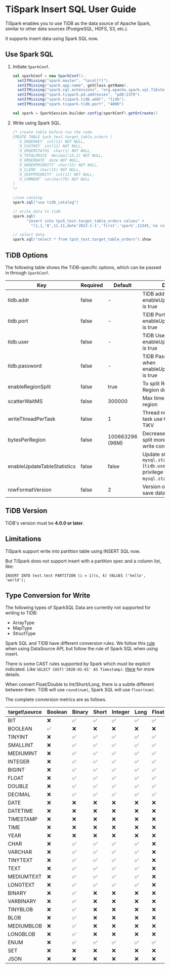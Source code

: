 # TiSpark Insert SQL User Guide

TiSpark enables you to use TiDB as the data source of Apache Spark, similar to other data sources (PostgreSQL, HDFS, S3, etc.).

It supports insert data using Spark SQL now.

## Use Spark SQL
1. Initiate `SparkConf`.

    ```scala
    val sparkConf = new SparkConf().
      setIfMissing("spark.master", "local[*]").
      setIfMissing("spark.app.name", getClass.getName).
      setIfMissing("spark.sql.extensions", "org.apache.spark.sql.TiExtensions").
      setIfMissing("spark.tispark.pd.addresses", "pd0:2379").
      setIfMissing("spark.tispark.tidb.addr", "tidb").
      setIfMissing("spark.tispark.tidb.port", "4000")

    val spark = SparkSession.builder.config(sparkConf).getOrCreate()
    ```

2. Write using Spark SQL.

    ```scala
    /* create table before run the code
    CREATE TABLE tpch_test.target_table_orders (
      `O_ORDERKEY` int(11) NOT NULL,
      `O_CUSTKEY` int(11) NOT NULL,
      `O_ORDERSTATUS` char(1) NOT NULL,
      `O_TOTALPRICE` decimal(15,2) NOT NULL,
      `O_ORDERDATE` date NOT NULL,
      `O_ORDERPRIORITY` char(15) NOT NULL,
      `O_CLERK` char(15) NOT NULL,
      `O_SHIPPRIORITY` int(11) NOT NULL,
      `O_COMMENT` varchar(79) NOT NULL
    )
    */
   
   //use catalog
   spark.sql("use tidb_catalog")
    
   // write data to tidb
    spark.sql(
          "insert into tpch_test.target_table_orders values" +
            "(1,1,'0',11.11,date'2022-1-1','first','spark',12345,'no comment')")

    // select data
    spark.sql("select * from tpch_test.target_table_orders").show
   ```

## TiDB Options

The following table shows the TiDB-specific options, which can be passed in through `SparkConf`.

| Key                         | Required | Default         | Description                                                                                                                   |
|-----------------------------|----------|-----------------|-------------------------------------------------------------------------------------------------------------------------------|
| tidb.addr                   | false    | -               | TiDB address, needed when enableUpdateTableStatistics is true                                                                 |
| tidb.port                   | false    | -               | TiDB Port, needed when enableUpdateTableStatistics is true                                                                    |
| tidb.user                   | false    | -               | TiDB User, needed when enableUpdateTableStatistics is true                                                                    |
| tidb.password               | false    | -               | TiDB Password, needed when enableUpdateTableStatistics is true                                                                |
| enableRegionSplit           | false    | true            | To split Region to avoid hot Region during insertion                                                                          |
| scatterWaitMS               | false    | 300000          | Max time to wait scatter region                                                                                               |
| writeThreadPerTask          | false    | 1               | Thread number each spark task use to write data to TiKV                                                                       |
| bytesPerRegion              | false    | 100663296 (96M) | Decrease this parameter to split more regions (increase write concurrency)                                                    |
| enableUpdateTableStatistics | false    | false           | Update statistics in table `mysql.stats_meta` (`tidb.user` must own update privilege to table `mysql.stats_meta` if set true) |
| rowFormatVersion            | false    | 2               | Version of row format to save data                                                                                            | 

## TiDB Version

TiDB's version must be **4.0.0 or later**.

## Limitations
TiSpark support write into partition table using INSERT SQL now.

But TiSpark does not support insert with a partition spec and a column list, like:

`INSERT INTO test.test PARTITION (i = 1)(s, k) VALUES ('hello', 'world');`

## Type Conversion for Write

The following types of SparkSQL Data are currently not supported for writing to TiDB:

- ArrayType
- MapType
- StructType

Spark SQL and TIDB have different conversion rules. We follow this [rule](https://github.com/pingcap/tispark/blob/master/docs/datasource_api_userguide.md#type-conversion-for-write) when using DataSource API,
but follow the rule of Spark SQL when using insert.

There is some CAST rules supported by Spark which must be explicit indicated. Like
`SELECT CAST('2020-01-01' AS Timestamp)`. [Here](https://spark.apache.org/docs/latest/sql-ref-ansi-compliance.html)
for more details.

When convert Float/Double to Int/Short/Long, there is a subtle different between them. TiDB will use
`round(num)`, Spark SQL will use `floor(num)`.

The complete conversion metrics are as follows.

| target\source | Boolean            | Binary             | Short              | Integer            | Long               | Float              | Double             | String             | Decimal            | Date               | Timestamp          |
|---------------|--------------------|--------------------|--------------------|--------------------|--------------------|--------------------|--------------------|--------------------| ------------------ |--------------------| ------------------ |
| BIT           | :x:                | :white_check_mark: | :white_check_mark: | :white_check_mark: | :white_check_mark: | :white_check_mark: | :white_check_mark: | :x:                | :x:                | :x:                | :x:                |
| BOOLEAN       | :white_check_mark: | :x:                | :x:                | :x:                | :x:                | :x:                | :x:                | :x:                | :x:                | :x:                | :x:                |
| TINYINT       | :x:                | :white_check_mark: | :white_check_mark: | :white_check_mark: | :white_check_mark: | :white_check_mark: | :white_check_mark: | :x:                | :x:                | :x:                | :x:                |
| SMALLINT      | :x:                | :white_check_mark: | :white_check_mark: | :white_check_mark: | :white_check_mark: | :white_check_mark: | :white_check_mark: | :x:                | :x:                | :x:                | :x:                |
| MEDIUMINT     | :x:                | :white_check_mark: | :white_check_mark: | :white_check_mark: | :white_check_mark: | :white_check_mark: | :white_check_mark: | :x:                | :x:                | :x:                | :x:                |
| INTEGER       | :x:                | :white_check_mark: | :white_check_mark: | :white_check_mark: | :white_check_mark: | :white_check_mark: | :white_check_mark: | :x:                | :x:                | :x:                | :x:                |
| BIGINT        | :x:                | :white_check_mark: | :white_check_mark: | :white_check_mark: | :white_check_mark: | :white_check_mark: | :white_check_mark: | :x:                | :x:                | :x:                | :x:                |
| FLOAT         | :x:                | :white_check_mark: | :white_check_mark: | :white_check_mark: | :white_check_mark: | :white_check_mark: | :white_check_mark: | :x:                | :x:                | :x:                | :x:                |
| DOUBLE        | :x:                | :white_check_mark: | :white_check_mark: | :white_check_mark: | :white_check_mark: | :white_check_mark: | :white_check_mark: | :x:                | :x:                | :x:                | :x:                |
| DECIMAL       | :x:                | :white_check_mark: | :white_check_mark: | :white_check_mark: | :white_check_mark: | :white_check_mark: | :white_check_mark: | :x:                | :white_check_mark: | :x:                | :x:                |
| DATE          | :x:                | :x:                | :x:                | :x:                | :x:                | :x:                | :x:                | :x:                | :x:                | :white_check_mark: | :white_check_mark: |
| DATETIME      | :x:                | :x:                | :x:                | :x:                | :x:                | :x:                | :x:                | :x:                | :x:                | :white_check_mark: | :white_check_mark: |
| TIMESTAMP     | :x:                | :x:                | :x:                | :x:                | :x:                | :x:                | :x:                | :x:                | :x:                | :white_check_mark: | :white_check_mark: |
| TIME          | :x:                | :x:                | :x:                | :x:                | :x:                | :x:                | :x:                | :x:                | :x:                | :x:                | :x:                |
| YEAR          | :x:                | :x:                | :x:                | :x:                | :x:                | :x:                | :x:                | :x:                | :x:                | :x:                | :x:                |
| CHAR          | :x:                | :white_check_mark: | :white_check_mark: | :white_check_mark: | :white_check_mark: | :x:                | :x:                | :white_check_mark: | :white_check_mark: | :white_check_mark: | :white_check_mark: |
| VARCHAR       | :x:                | :white_check_mark: | :white_check_mark: | :white_check_mark: | :white_check_mark: | :x:                | :x:                | :white_check_mark: | :white_check_mark: | :white_check_mark: | :white_check_mark: |
| TINYTEXT      | :x:                | :white_check_mark: | :white_check_mark: | :white_check_mark: | :white_check_mark: | :x:                | :x:                | :white_check_mark: | :white_check_mark: | :white_check_mark: | :white_check_mark: |
| TEXT          | :x:                | :white_check_mark: | :white_check_mark: | :white_check_mark: | :white_check_mark: | :x:                | :x:                | :white_check_mark: | :white_check_mark: | :white_check_mark: | :white_check_mark: |
| MEDIUMTEXT    | :x:                | :white_check_mark: | :white_check_mark: | :white_check_mark: | :white_check_mark: | :x:                | :x:                | :white_check_mark: | :white_check_mark: | :white_check_mark: | :white_check_mark: |
| LONGTEXT      | :x:                | :white_check_mark: | :white_check_mark: | :white_check_mark: | :white_check_mark: | :x:                | :x:                | :white_check_mark: | :white_check_mark: | :white_check_mark: | :white_check_mark: |
| BINARY        | :x:                | :white_check_mark: | :x:                | :x:                | :x:                | :x:                | :x:                | :x:                | :x:                | :x:                | :x:                |
| VARBINARY     | :x:                | :white_check_mark: | :x:                | :x:                | :x:                | :x:                | :x:                | :x:                | :x:                | :x:                | :x:                |
| TINYBLOB      | :x:                | :white_check_mark: | :x:                | :x:                | :x:                | :x:                | :x:                | :x:                | :x:                | :x:                | :x:                |
| BLOB          | :x:                | :white_check_mark: | :x:                | :x:                | :x:                | :x:                | :x:                | :x:                | :x:                | :x:                | :x:                |
| MEDIUMBLOB    | :x:                | :white_check_mark: | :x:                | :x:                | :x:                | :x:                | :x:                | :x:                | :x:                | :x:                | :x:                |
| LONGBLOB      | :x:                | :white_check_mark: | :x:                | :x:                | :x:                | :x:                | :x:                | :x:                | :x:                | :x:                | :x:                |
| ENUM          | :x:                | :white_check_mark: | :white_check_mark: | :white_check_mark: | :white_check_mark: | :white_check_mark: | :white_check_mark: | :white_check_mark: | :x:                | :x:                | :x:                |
| SET           | :x:                | :x:                | :x:                | :x:                | :x:                | :x:                | :x:                | :x:                | :x:                | :x:                | :x:                |
| JSON          | :x:                | :x:                | :x:                | :x:                | :x:                | :x:                | :x:                | :x:                | :x:                | :x:                | :x:                |